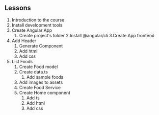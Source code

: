 ## Lessons
1. Introduction to the course
2. Install development tools
3. Create Angular App
    1. Create project's folder
    2.Install @angular/cli
    3.Create App frontend
4. Add Header
    1. Generate Component
    2. Add html
    3. Add css
5. List Foods
    1. Create Food model
    2. Create data.ts
        1. Add sample foods
    3. Add images to assets
    4. Create Food Service
    5. Create Home component
        1. Add ts
        2. Add html
        3. Add css
